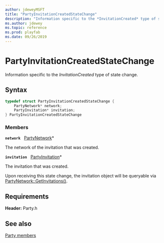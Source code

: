```yaml
---
author: jdeweyMSFT
title: "PartyInvitationCreatedStateChange"
description: "Information specific to the *InvitationCreated* type of state change."
ms.author: jdewey
ms.topic: reference
ms.prod: playfab
ms.date: 09/26/2019
---
```


# PartyInvitationCreatedStateChange  

Information specific to the *InvitationCreated* type of state change.  

## Syntax  
  
```cpp
typedef struct PartyInvitationCreatedStateChange {  
    PartyNetwork* network;  
    PartyInvitation* invitation;  
} PartyInvitationCreatedStateChange  
```
  
### Members  
  
**`network`** &nbsp; [PartyNetwork](../classes/PartyNetwork/partynetwork.md)*  
  
The network of the invitation that was created.
  
**`invitation`** &nbsp; [PartyInvitation](../classes/PartyInvitation/partyinvitation.md)*  
  
The invitation that was created.
  
Upon receiving this state change, the invitation object will be queryable via [PartyNetwork::GetInvitations()](../classes/PartyNetwork/methods/partynetwork_getinvitations.md).
  
  
## Requirements  
  
**Header:** Party.h
  
## See also  
[Party members](../party_members.md)  

  
  
